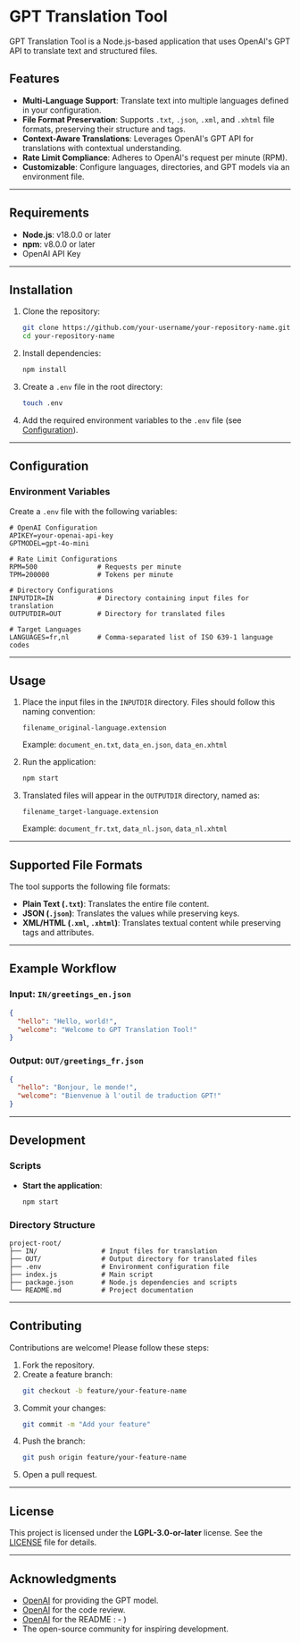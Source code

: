 
# GPT Translation Tool

GPT Translation Tool is a Node.js-based application that uses OpenAI's GPT API to translate text and structured files. 

## Features

- **Multi-Language Support**: Translate text into multiple languages defined in your configuration.
- **File Format Preservation**: Supports `.txt`, `.json`, `.xml`, and `.xhtml` file formats, preserving their structure and tags.
- **Context-Aware Translations**: Leverages OpenAI's GPT API for translations with contextual understanding.
- **Rate Limit Compliance**: Adheres to OpenAI's request per minute (RPM).
- **Customizable**: Configure languages, directories, and GPT models via an environment file.

---

## Requirements

- **Node.js**: v18.0.0 or later
- **npm**: v8.0.0 or later
- OpenAI API Key

---

## Installation

1. Clone the repository:
   ```bash
   git clone https://github.com/your-username/your-repository-name.git
   cd your-repository-name
   ```

2. Install dependencies:
   ```bash
   npm install
   ```

3. Create a `.env` file in the root directory:
   ```bash
   touch .env
   ```

4. Add the required environment variables to the `.env` file (see [Configuration](#configuration)).

---

## Configuration

### Environment Variables
Create a `.env` file with the following variables:

```plaintext
# OpenAI Configuration
APIKEY=your-openai-api-key
GPTMODEL=gpt-4o-mini

# Rate Limit Configurations
RPM=500               # Requests per minute
TPM=200000            # Tokens per minute

# Directory Configurations
INPUTDIR=IN           # Directory containing input files for translation
OUTPUTDIR=OUT         # Directory for translated files

# Target Languages
LANGUAGES=fr,nl       # Comma-separated list of ISO 639-1 language codes
```

---

## Usage

1. Place the input files in the `INPUTDIR` directory. Files should follow this naming convention:
   ```
   filename_original-language.extension
   ```
   Example: `document_en.txt`, `data_en.json`, `data_en.xhtml`

2. Run the application:
   ```bash
   npm start
   ```

3. Translated files will appear in the `OUTPUTDIR` directory, named as:
   ```
   filename_target-language.extension
   ```
   Example: `document_fr.txt`, `data_nl.json`, `data_nl.xhtml`

---

## Supported File Formats

The tool supports the following file formats:

- **Plain Text (`.txt`)**: Translates the entire file content.
- **JSON (`.json`)**: Translates the values while preserving keys.
- **XML/HTML (`.xml`, `.xhtml`)**: Translates textual content while preserving tags and attributes.

---

## Example Workflow

### Input: `IN/greetings_en.json`
```json
{
  "hello": "Hello, world!",
  "welcome": "Welcome to GPT Translation Tool!"
}
```

### Output: `OUT/greetings_fr.json`
```json
{
  "hello": "Bonjour, le monde!",
  "welcome": "Bienvenue à l'outil de traduction GPT!"
}
```

---

## Development

### Scripts
- **Start the application**:
  ```bash
  npm start
  ```

### Directory Structure
```
project-root/
├── IN/                # Input files for translation
├── OUT/               # Output directory for translated files
├── .env               # Environment configuration file
├── index.js           # Main script
├── package.json       # Node.js dependencies and scripts
└── README.md          # Project documentation
```

---

## Contributing

Contributions are welcome! Please follow these steps:

1. Fork the repository.
2. Create a feature branch:
   ```bash
   git checkout -b feature/your-feature-name
   ```
3. Commit your changes:
   ```bash
   git commit -m "Add your feature"
   ```
4. Push the branch:
   ```bash
   git push origin feature/your-feature-name
   ```
5. Open a pull request.

---

## License

This project is licensed under the **LGPL-3.0-or-later** license. See the [LICENSE](LICENSE) file for details.

---

## Acknowledgments

- [OpenAI](https://openai.com/) for providing the GPT model.
- [OpenAI](https://openai.com/) for the code review.
- [OpenAI](https://openai.com/) for the README : - )
- The open-source community for inspiring development.
